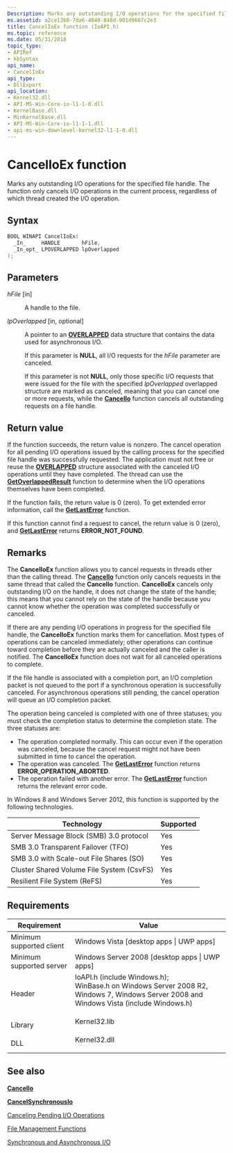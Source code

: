 ```yaml
---
Description: Marks any outstanding I/O operations for the specified file handle. The function only cancels I/O operations in the current process, regardless of which thread created the I/O operation.
ms.assetid: a2ce13b8-7da6-4848-848d-901d9667c2e3
title: CancelIoEx function (IoAPI.h)
ms.topic: reference
ms.date: 05/31/2018
topic_type:
- APIRef
- kbSyntax
api_name:
- CancelIoEx
api_type:
- DllExport
api_location:
- Kernel32.dll
- API-MS-Win-Core-io-l1-1-0.dll
- KernelBase.dll
- MinKernelBase.dll
- API-MS-Win-Core-io-l1-1-1.dll
- api-ms-win-downlevel-kernel32-l1-1-0.dll
---
```


# CancelIoEx function

Marks any outstanding I/O operations for the specified file handle. The function only cancels I/O operations in the current process, regardless of which thread created the I/O operation.

## Syntax


```C++
BOOL WINAPI CancelIoEx(
  _In_     HANDLE       hFile,
  _In_opt_ LPOVERLAPPED lpOverlapped
);
```



## Parameters

<dl> <dt>

*hFile* \[in\]
</dt> <dd>

A handle to the file.

</dd> <dt>

*lpOverlapped* \[in, optional\]
</dt> <dd>

A pointer to an [**OVERLAPPED**](/windows/desktop/api/minwinbase/ns-minwinbase-overlapped) data structure that contains the data used for asynchronous I/O.

If this parameter is **NULL**, all I/O requests for the *hFile* parameter are canceled.

If this parameter is not **NULL**, only those specific I/O requests that were issued for the file with the specified *lpOverlapped* overlapped structure are marked as canceled, meaning that you can cancel one or more requests, while the [**CancelIo**](cancelio.md) function cancels all outstanding requests on a file handle.

</dd> </dl>

## Return value

If the function succeeds, the return value is nonzero. The cancel operation for all pending I/O operations issued by the calling process for the specified file handle was successfully requested. The application must not free or reuse the [**OVERLAPPED**](/windows/desktop/api/minwinbase/ns-minwinbase-overlapped) structure associated with the canceled I/O operations until they have completed. The thread can use the [**GetOverlappedResult**](/windows/desktop/api/ioapiset/nf-ioapiset-getoverlappedresult) function to determine when the I/O operations themselves have been completed.

If the function fails, the return value is 0 (zero). To get extended error information, call the [**GetLastError**](/windows/desktop/api/errhandlingapi/nf-errhandlingapi-getlasterror) function.

If this function cannot find a request to cancel, the return value is 0 (zero), and [**GetLastError**](/windows/desktop/api/errhandlingapi/nf-errhandlingapi-getlasterror) returns **ERROR\_NOT\_FOUND**.

## Remarks

The **CancelIoEx** function allows you to cancel requests in threads other than the calling thread. The [**CancelIo**](cancelio.md) function only cancels requests in the same thread that called the **CancelIo** function. **CancelIoEx** cancels only outstanding I/O on the handle, it does not change the state of the handle; this means that you cannot rely on the state of the handle because you cannot know whether the operation was completed successfully or canceled.

If there are any pending I/O operations in progress for the specified file handle, the **CancelIoEx** function marks them for cancellation. Most types of operations can be canceled immediately; other operations can continue toward completion before they are actually canceled and the caller is notified. The **CancelIoEx** function does not wait for all canceled operations to complete.

If the file handle is associated with a completion port, an I/O completion packet is not queued to the port if a synchronous operation is successfully canceled. For asynchronous operations still pending, the cancel operation will queue an I/O completion packet.

The operation being canceled is completed with one of three statuses; you must check the completion status to determine the completion state. The three statuses are:

-   The operation completed normally. This can occur even if the operation was canceled, because the cancel request might not have been submitted in time to cancel the operation.
-   The operation was canceled. The [**GetLastError**](/windows/desktop/api/errhandlingapi/nf-errhandlingapi-getlasterror) function returns **ERROR\_OPERATION\_ABORTED**.
-   The operation failed with another error. The [**GetLastError**](/windows/desktop/api/errhandlingapi/nf-errhandlingapi-getlasterror) function returns the relevant error code.

In Windows 8 and Windows Server 2012, this function is supported by the following technologies.



| Technology                                           | Supported      |
|------------------------------------------------------|----------------|
| Server Message Block (SMB) 3.0 protocol<br/>   | Yes<br/> |
| SMB 3.0 Transparent Failover (TFO)<br/>        | Yes<br/> |
| SMB 3.0 with Scale-out File Shares (SO)<br/>   | Yes<br/> |
| Cluster Shared Volume File System (CsvFS)<br/> | Yes<br/> |
| Resilient File System (ReFS)<br/>              | Yes<br/> |



 

## Requirements



| Requirement | Value |
|-------------------------------------|-------------------------------------------------------------------------------------------------------------------------------------------------------------------------------------------------------------------------------------------------------------------------|
| Minimum supported client<br/> | Windows Vista \[desktop apps \| UWP apps\]<br/>                                                                                                                                                                                                                   |
| Minimum supported server<br/> | Windows Server 2008 \[desktop apps \| UWP apps\]<br/>                                                                                                                                                                                                             |
| Header<br/>                   | <dl> <dt>IoAPI.h (include Windows.h); </dt> <dt>WinBase.h on Windows Server 2008 R2, Windows 7, Windows Server 2008 and Windows Vista (include Windows.h)</dt> </dl> |
| Library<br/>                  | <dl> <dt>Kernel32.lib</dt> </dl>                                                                                                                                                                                 |
| DLL<br/>                      | <dl> <dt>Kernel32.dll</dt> </dl>                                                                                                                                                                                 |



## See also

<dl> <dt>

[**CancelIo**](cancelio.md)
</dt> <dt>

[**CancelSynchronousIo**](cancelsynchronousio-func.md)
</dt> <dt>

[Canceling Pending I/O Operations](canceling-pending-i-o-operations.md)
</dt> <dt>

[File Management Functions](file-management-functions.md)
</dt> <dt>

[Synchronous and Asynchronous I/O](synchronous-and-asynchronous-i-o.md)
</dt> </dl>

 

